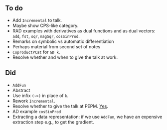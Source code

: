## To do

*   Add `Incremental` to talk.
*   Maybe show CPS-like category.
*   RAD examples with derivatives as dual functions and as dual vectors: `add`, `fst`, `sqr`, `magSqr`, `cosSinProd`.
*   Remarks on symbolic vs automatic differentiation
*   Perhaps material from second set of notes
*   `CoproductPCat` for `GD k`.
*   Resolve whether and when to give the talk at work.

## Did

*   `AddFun`
*   Abstract
*   Use infix `(~>)` in place of `k`.
*   Rework `Incremental`.
*   Resolve whether to give the talk at PEPM.
    [Yes](https://popl18.sigplan.org/track/PEPM-2018#Invited-Talks).
*   AD example `cosSinProd`
*   Extracting a data representation: if we use `AddFun`, we have an expensive extraction step e.g., to get the gradient.
